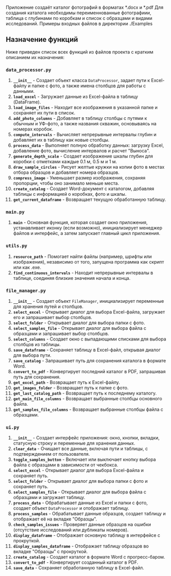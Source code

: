 Приложение создаёт каталог фотографий в форматах *.docx и *.pdf
Для создания каталога необходимы переименнованные фотографиии, таблица с глубинами по коробкам и список с образцами и видами исследований.
Примеры входных файлов в директории ./Examples


## Назначение функций

Ниже приведен список всех функций из файлов проекта с кратким описанием их назначения:

### `data_processor.py`
1. **`__init__`** - Создает объект класса `DataProcessor`, задает пути к Excel-файлу и папке с фото, а также имена столбцов для работы с данными.
2. **`load_excel`** - Загружает данные из Excel-файла в таблицу (DataFrame).
3. **`load_image_files`** - Находит все изображения в указанной папке и сохраняет их пути в список.
4. **`add_photo_columns`** - Добавляет в таблицу столбцы с путями к обычным и УФ-фото, а также названия скважин, основываясь на номерах коробок.
5. **`compute_intervals`** - Вычисляет непрерывные интервалы глубин и добавляет их в таблицу как новые столбцы.
6. **`process_data`** - Выполняет полную обработку данных: загрузку Excel, добавление фото, вычисление интервалов и расчет "Выноса".
7. **`generate_depth_scale`** - Создает изображение шкалы глубин для коробки с отметками каждые 0.1 м, 0.5 м и 1 м.
8. **`draw_sample_circles`** - Рисует желтые кружки на копии фото в местах отбора образцов и добавляет номера образцов.
9. **`compress_image`** - Уменьшает размер изображения, сохраняя пропорции, чтобы оно занимало меньше места.
10. **`create_catalog`** - Создает Word-документ с каталогом, добавляя таблицы с информацией о коробках, фото и шкалы.
11. **`get_current_dataframe`** - Возвращает текущую обработанную таблицу.

### `main.py`
1. **`main`** - Основная функция, которая создает окно приложения, устанавливает иконку (если возможно), инициализирует менеджер файлов и интерфейс, а затем запускает главный цикл приложения.

### `utils.py`
1. **`resource_path`** - Помогает найти файлы (например, шрифты или изображения), независимо от того, запущена программа как скрипт или как .exe.
2. **`find_continuous_intervals`** - Находит непрерывные интервалы в таблице, соединяя близкие значения начала и конца.

### `file_manager.py`
1. **`__init__`** - Создает объект `FileManager`, инициализирует переменные для хранения путей и столбцов.
2. **`select_excel`** - Открывает диалог для выбора Excel-файла, загружает его и запрашивает выбор столбцов.
3. **`select_folder`** - Открывает диалог для выбора папки с фото.
4. **`select_samples_file`** - Открывает диалог для выбора файла с образцами и запрашивает выбор столбцов.
5. **`select_columns`** - Создает окно с выпадающими списками для выбора столбцов из таблицы.
6. **`save_dataframe`** - Сохраняет таблицу в Excel-файл, открывая диалог для выбора пути.
7. **`save_catalog`** - Запрашивает путь для сохранения каталога в формате Word.
8. **`convert_to_pdf`** - Конвертирует последний каталог в PDF, запрашивая путь для сохранения.
9. **`get_excel_path`** - Возвращает путь к Excel-файлу.
10. **`get_images_folder`** - Возвращает путь к папке с фото.
11. **`get_last_catalog_path`** - Возвращает путь к последнему каталогу.
12. **`get_main_file_columns`** - Возвращает выбранные столбцы основного файла.
13. **`get_samples_file_columns`** - Возвращает выбранные столбцы файла с образцами.

### `ui.py`
1. **`__init__`** - Создает интерфейс приложения: окно, кнопки, вкладки, статусную строку и переменные для хранения данных.
2. **`clear_data`** - Очищает все данные, включая пути и таблицы, с подтверждением от пользователя.
3. **`toggle_samples_button`** - Включает или выключает кнопку выбора файла с образцами в зависимости от чекбокса.
4. **`select_excel`** - Открывает диалог для выбора Excel-файла и сохраняет путь.
5. **`select_folder`** - Открывает диалог для выбора папки с фото и сохраняет путь.
6. **`select_samples_file`** - Открывает диалог для выбора файла с образцами и загружает таблицу.
7. **`process_data`** - Обрабатывает данные из Excel и папки с фото, создает объект `DataProcessor` и отображает таблицу.
8. **`process_samples`** - Обрабатывает данные образцов, создает таблицу и отображает её на вкладке "Образцы".
9. **`check_samples_issues`** - Проверяет данные образцов на ошибки (отсутствие исследований или дубликаты номеров).
10. **`display_dataframe`** - Отображает основную таблицу в интерфейсе с прокруткой.
11. **`display_samples_dataframe`** - Отображает таблицу образцов во вкладке "Образцы" с прокруткой.
12. **`create_catalog`** - Создает каталог в формате Word с прогресс-баром.
13. **`convert_to_pdf`** - Конвертирует созданный каталог в PDF.
14. **`save_data`** - Сохраняет обработанную таблицу в Excel-файл.